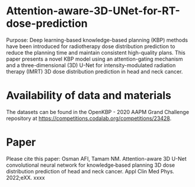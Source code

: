 # Attention-aware-3D-UNet-for-RT-dose-prediction
Purpose: Deep learning-based knowledge-based planning (KBP) methods have been introduced for radiotherapy dose distribution prediction to reduce the planning time and maintain consistent high-quality plans. This paper presents a novel KBP model using an attention-gating mechanism and a three-dimensional (3D) U-Net for intensity-modulated radiation therapy (IMRT) 3D dose distribution prediction in head and neck cancer. 

# Availability of data and materials
The datasets can be found in the OpenKBP - 2020 AAPM Grand Challenge repository at https://competitions.codalab.org/competitions/23428. 

# Paper
Please cite this paper: Osman AFI, Tamam NM. Attention-aware 3D U-Net convolutional neural network for knowledge‐based planning 3D dose distribution prediction of head and neck cancer. Appl Clin Med Phys. 2022;eXX. xxxx

